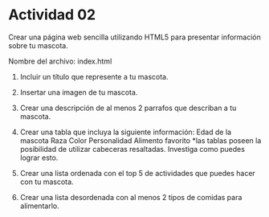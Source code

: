 # Actividad 02
Crear una página web sencilla utilizando HTML5 para presentar información sobre tu mascota.

Nombre del archivo: index.html

1. Incluir un título que represente a tu mascota.
2. Insertar una imagen de tu mascota.
3. Crear una descripción de al menos 2 parrafos que describan a tu mascota.

4.  Crear una tabla que incluya la siguiente información:
Edad de la mascota
Raza
Color
Personalidad
Alimento favorito
*las tablas poseen la posibilidad de utilizar cabeceras resaltadas. Investiga como puedes lograr esto.


5. Crear una lista ordenada con el top 5 de actividades que puedes hacer con tu mascota.
6. Crear una lista desordenada con al menos 2 tipos de comidas para alimentarlo.

